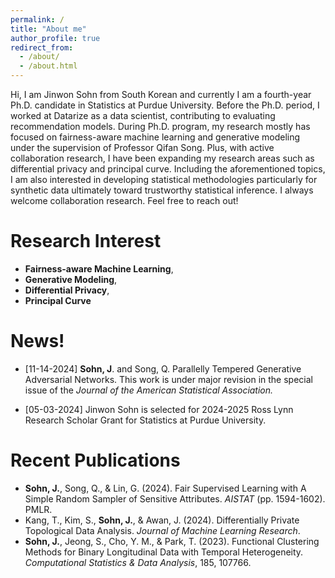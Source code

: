 ```yaml
---
permalink: /
title: "About me"
author_profile: true
redirect_from: 
  - /about/
  - /about.html
---
```


Hi, I am Jinwon Sohn from South Korean and currently I am a fourth-year Ph.D. candidate in Statistics at Purdue University. Before the Ph.D. period, I worked at Datarize as a data scientist, contributing to evaluating recommendation models. During Ph.D. program, my research mostly has focused on fairness-aware machine learning and generative modeling  under the supervision of Professor Qifan Song. Plus, with active collaboration research, I have been expanding my research areas such as differential privacy and principal curve. Including the aforementioned topics, I am also interested in developing statistical methodologies particularly for synthetic data ultimately toward trustworthy statistical inference. I always welcome collaboration research. Feel free to reach out! 

Research Interest
======
- **Fairness-aware Machine Learning**, 
- **Generative Modeling**, 
- **Differential Privacy**, 
- **Principal Curve**

News!
======
- [11-14-2024] **Sohn, J**. and Song, Q. Parallelly Tempered Generative Adversarial Networks. This work is under major revision in the special issue of the *Journal of the American Statistical Association.* 

- [05-03-2024] Jinwon Sohn is selected for 2024-2025 Ross Lynn Research Scholar Grant for Statistics at Purdue University.

Recent Publications
======
-  **Sohn, J.**, Song, Q., & Lin, G. (2024). Fair Supervised Learning with A Simple Random Sampler of Sensitive Attributes. *AISTAT* (pp. 1594-1602). PMLR.
- Kang, T., Kim, S., **Sohn, J.**, & Awan, J. (2024). Differentially Private Topological Data Analysis. *Journal of Machine Learning Research*.
- **Sohn, J.**, Jeong, S., Cho, Y. M., & Park, T. (2023). Functional Clustering Methods for Binary Longitudinal Data with Temporal Heterogeneity. *Computational Statistics & Data Analysis*, 185, 107766. 